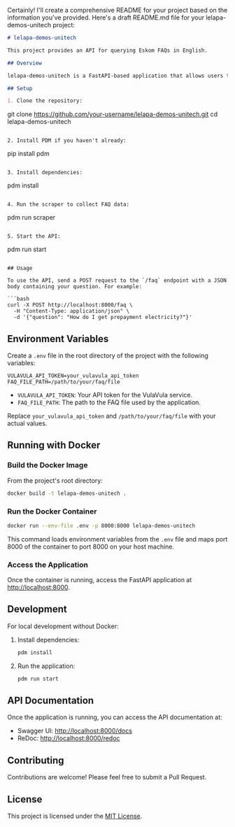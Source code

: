 Certainly! I'll create a comprehensive README for your project based on the information you've provided. Here's a draft README.md file for your lelapa-demos-unitech project:

```markdown
# lelapa-demos-unitech

This project provides an API for querying Eskom FAQs in English.

## Overview

lelapa-demos-unitech is a FastAPI-based application that allows users to query Eskom FAQs through a simple API interface. It uses PDM for dependency management and includes a scraper for collecting FAQ data.

## Setup

1. Clone the repository:
   ```
   git clone https://github.com/your-username/lelapa-demos-unitech.git
   cd lelapa-demos-unitech
   ```

2. Install PDM if you haven't already:
   ```
   pip install pdm
   ```

3. Install dependencies:
   ```
   pdm install
   ```

4. Run the scraper to collect FAQ data:
   ```
   pdm run scraper
   ```

5. Start the API:
   ```
   pdm run start
   ```

## Usage

To use the API, send a POST request to the `/faq` endpoint with a JSON body containing your question. For example:

```bash
curl -X POST http://localhost:8000/faq \
     -H "Content-Type: application/json" \
     -d '{"question": "How do I get prepayment electricity?"}'
```

## Environment Variables

Create a `.env` file in the root directory of the project with the following variables:

```
VULAVULA_API_TOKEN=your_vulavula_api_token
FAQ_FILE_PATH=/path/to/your/faq/file
```

- `VULAVULA_API_TOKEN`: Your API token for the VulaVula service.
- `FAQ_FILE_PATH`: The path to the FAQ file used by the application.

Replace `your_vulavula_api_token` and `/path/to/your/faq/file` with your actual values.

## Running with Docker

### Build the Docker Image

From the project's root directory:

```bash
docker build -t lelapa-demos-unitech .
```

### Run the Docker Container

```bash
docker run --env-file .env -p 8000:8000 lelapa-demos-unitech
```

This command loads environment variables from the `.env` file and maps port 8000 of the container to port 8000 on your host machine.

### Access the Application

Once the container is running, access the FastAPI application at [http://localhost:8000](http://localhost:8000).

## Development

For local development without Docker:

1. Install dependencies:
   ```bash
   pdm install
   ```

2. Run the application:
   ```bash
   pdm run start
   ```

## API Documentation

Once the application is running, you can access the API documentation at:

- Swagger UI: [http://localhost:8000/docs](http://localhost:8000/docs)
- ReDoc: [http://localhost:8000/redoc](http://localhost:8000/redoc)

## Contributing

Contributions are welcome! Please feel free to submit a Pull Request.

## License

This project is licensed under the [MIT License](LICENSE).

